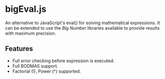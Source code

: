 # bigEval.js

An alternative to JavaScript's eval() for solving mathematical expressions. It can be extended to use the *Big Number* libraries available to provide results with maximum precision.


## Features

* Full error checking before expression is executed.
* Full BODMAS support.
* Factorial (!), Power (^) supported.